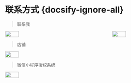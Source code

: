 # 联系方式 {docsify-ignore-all}


>联系我
<div style="display: flex; justify-content: space-between;">
<img src="https://blog.tengzhou.ren/lianxi/weixin.jpeg" style="width: 30%; height: auto;">   
<img src="https://blog.tengzhou.ren/lianxi/qq.jpeg" style="width: 30%; height: auto;">  
</div>

>店铺
<div style="display: flex; justify-content: space-between;">
<img src="https://blog.tengzhou.ren/lianxi/gzh.jpeg" style="width: 30%; height: auto;"> 
</div>

>微信小程序授权系统
<div style="display: flex; justify-content:left;">   
<img src="https://m.jian.fan/uploads/images/00ae23588813998ca718c0cffb6b9d9b.jpeg" style="width: 30%; height: auto;">   
</div>